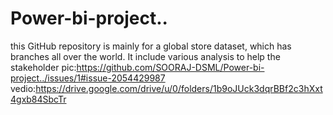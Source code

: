 # Power-bi-project..
this GitHub repository  is mainly for a global store dataset, which has branches all over the world. It include various analysis to help the stakeholder
pic:https://github.com/SOORAJ-DSML/Power-bi-project../issues/1#issue-2054429987
vedio:https://drive.google.com/drive/u/0/folders/1b9oJUck3dqrBBf2c3hXxt4gxb84SbcTr
